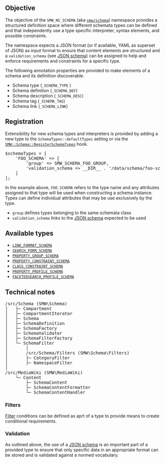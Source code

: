 ## Objective

The objective of the `SMW_NS_SCHEMA` (aka [`smw/schema`][ns:schema]) namespace provides a structured definition space where different schemata  types can be defined and that independently use a type specific interpreter, syntax elements, and possible constraints.

The namespace expects a JSON format (or if available, YAML as superset of JSON) as input format to ensure that content elements are structured and a `validation_schema` (see [JSON schema][json:schema]) can be assigned to help and enforce requirements and constraints for a specific type.

The following annotation properties are provided to make elements of a schema and its definition discoverable.

* Schema type (`_SCHEMA_TYPE` )
* Schema definition (`_SCHEMA_DEF`)
* Schema description (`_SCHEMA_DESC`)
* Schema tag (`_SCHEMA_TAG`)
* Schema link (`_SCHEMA_LINK`)

## Registration

Extensibility for new schema types and interpreters is provided by adding a new type to the `SchemaTypes::defaultTypes` setting or via the [`SMW::Schema::RegisterSchemaTypes`][SMW::Schema::RegisterSchemaTypes] hook.

<pre>
$schemaTypes = [
	'FOO_SCHEMA' => [
		'group' => SMW_SCHEMA_FOO_GROUP,
		'validation_schema => __DIR__ . '/data/schema/foo-schema.v1.json',
	]
];
</pre>

In the example above, `FOO_SCHEMA` refers to the type name and any attributes assigned to that type will be used when constructing a schema instance. Types can define individual attributes that may be use exclusively by the type.
 - `group` defines types belonging to the same schemata class
 - `validation_schema` links to the [JSON schema][json:schema] expected to be used

## Available types

- [`LINK_FORMAT_SCHEMA`](https://github.com/SemanticMediaWiki/SemanticMediaWiki/blob/master/src/Schema/docs/link.format.md)
- [`SEARCH_FORM_SCHEMA`](https://github.com/SemanticMediaWiki/SemanticMediaWiki/blob/master/src/Schema/docs/search.form.md)
- [`PROPERTY_GROUP_SCHEMA`](https://github.com/SemanticMediaWiki/SemanticMediaWiki/blob/master/src/Schema/docs/property.group.md)
- [`PROPERTY_CONSTRAINT_SCHEMA`](https://github.com/SemanticMediaWiki/SemanticMediaWiki/blob/master/src/Schema/docs/property.constraint.md)
- [`CLASS_CONSTRAINT_SCHEMA`](https://github.com/SemanticMediaWiki/SemanticMediaWiki/blob/master/src/Schema/docs/class.constraint.md)
- [`PROPERTY_PROFILE_SCHEMA`](https://github.com/SemanticMediaWiki/SemanticMediaWiki/blob/master/src/Schema/docs/property.profile.md)
- [`FACETEDSEARCH_PROFILE_SCHEMA`](https://github.com/SemanticMediaWiki/SemanticMediaWiki/blob/master/src/Schema/docs/facetedsearch.profile.md)

## Technical notes

<pre>
/src/Schema (SMW\Schema)
│	├─ Compartment
│	├─ CompartmentIterator
│	├─ Schema
│	├─ SchemaDefinition
│	├─ SchemaFactory
│	├─ SchemaValidator
│	├─ SchemaFilterFactory
│	└─ SchemaFilter
│		│
│		/src/Schema/Filters (SMW\Schema\Filters)
│		├─ CategoryFilter
│		├─ NamespaceFilter
│
/src/MediaWiki (SMW\MediaWiki)
	└─ Content
		├─ SchemaContent
		├─ SchemaContentFormatter
		└─ SchemaContentHandler
</pre>

### Filters

[Filter](https://github.com/SemanticMediaWiki/SemanticMediaWiki/blob/master/src/Schema/docs/filter.md) conditions can be defined as aprt of a type to provide means to create conditional requirements.

### Validation

As outlined above, the use of a [JSON schema][json:schema] is an important part of a provided type to ensure that only specific data in an appropriate format can be stored and is validated against a normed vocabulary.

[ns:schema]: https://www.semantic-mediawiki.org/wiki/Help:Schema
[json:schema]: http://json-schema.org/
[SMW::Schema::RegisterSchemaTypes]: https://github.com/SemanticMediaWiki/SemanticMediaWiki/blob/master/docs/technical/hooks/hook.schema.registerschematypes.md

